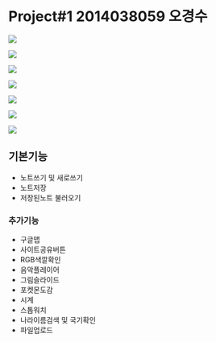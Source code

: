 # Project#1 2014038059 오경수

![](http://postfiles16.naver.net/MjAxNzA0MjlfMTc0/MDAxNDkzNDc0MTMxMjQ4.zN3My1QZNjj9KHQR2DJ-sDj1jObV5euIkjdnNrS0vyYg.WfEaJUGaO-ZOLB2MIwaZV6B3VAl-DDUD-DlgWsK5Tpkg.PNG.dhrudtn7187/noname01.png?type=w3)


![](http://postfiles8.naver.net/MjAxNzA0MjlfNjkg/MDAxNDkzNDc0MTMxNjAy.Q1vuviMOdpR_URKc-coNqsGf9M9u6c96CKvh34vQEUMg.OZwgqQ0bFSKeCIx7anylmiZA8nA7GHwm1_XhKsuvJzkg.PNG.dhrudtn7187/noname02.png?type=w3)


![](http://postfiles14.naver.net/MjAxNzA0MjlfMjQ2/MDAxNDkzNDc0MTMxNzkz.95qfwzvniOQJ_9hlphsINv3jJ3oeh1zFSU5y94DJiWMg.T2wcirHGHwfF9pK4mG5VwdjoZLvf7Dc79kUvaXQWgXcg.PNG.dhrudtn7187/noname03.png?type=w3)


![](http://postfiles7.naver.net/MjAxNzA0MjlfMjUy/MDAxNDkzNDc0MTMxOTUy.uBrKPeZYE3zYHjVmm4llvJBmYlHon5zdLIecb1bjsBsg.L4URP691LvNvJDANXFU4UseCelfm5KH1jEhGrO4z9hwg.PNG.dhrudtn7187/noname04.png?type=w3)

![](http://postfiles16.naver.net/MjAxNzA0MjlfMTY1/MDAxNDkzNDc0MTMyMTc2.P4boJ2dSdPYQFc604sXMSqRaoKuNX9LIrbZTFugjIdEg.zLVXrEPZLqgGrmGiiJjJ6nxTjKFtmH5seKdaTYEiUFog.PNG.dhrudtn7187/noname05.png?type=w3)


![](http://postfiles16.naver.net/MjAxNzA0MjlfMzgg/MDAxNDkzNDc0MTMyNDY5.nH9szWvE2qd99o1jATafP9m14YX8oV7tM6Jk8GyZvlQg.Bu-8EMYxIrM6D0MrI_TtvdkhUvQrWsDkZyLxH2_gjl4g.PNG.dhrudtn7187/noname06.png?type=w3)


![](http://postfiles7.naver.net/MjAxNzA0MjlfMjIx/MDAxNDkzNDc0MTMyNjkx.OSp45Gr1uZrzOLwzBLerPo16e2LmP5SCwZMn6w8fnaEg.cepB9Y_B-eRH9kwh5hA9fCnprSeeJyN8XsN6Sz2yoJ8g.PNG.dhrudtn7187/noname07.png?type=w3)

## 기본기능
* 노트쓰기 및 새로쓰기
* 노트저장
* 저장된노트 불러오기
### 추가기능 
* 구글맵
* 사이트공유버튼
* RGB색깔확인
* 음악플레이어
* 그림슬라이드
* 포켓몬도감
* 시계
* 스톱워치
* 나라이름검색 및 국기확인
* 파일업로드
